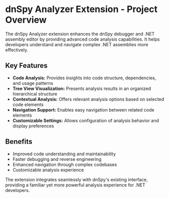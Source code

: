 # dnSpy Analyzer Extension - Project Overview

The dnSpy Analyzer extension enhances the dnSpy debugger and .NET assembly editor by providing advanced code analysis capabilities. It helps developers understand and navigate complex .NET assemblies more effectively.

## Key Features

- **Code Analysis:** Provides insights into code structure, dependencies, and usage patterns
- **Tree View Visualization:** Presents analysis results in an organized hierarchical structure
- **Contextual Analysis:** Offers relevant analysis options based on selected code elements
- **Navigation Support:** Enables easy navigation between related code elements
- **Customizable Settings:** Allows configuration of analysis behavior and display preferences

## Benefits

- Improved code understanding and maintainability
- Faster debugging and reverse engineering
- Enhanced navigation through complex codebases
- Customizable analysis experience

The extension integrates seamlessly with dnSpy's existing interface, providing a familiar yet more powerful analysis experience for .NET developers.
